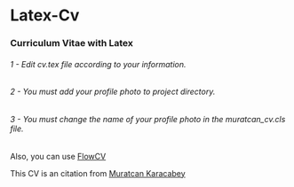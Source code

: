 # Latex-Cv
### Curriculum Vitae with Latex

###### 1 - Edit cv.tex file according to your information.
###### 2 - You must add your profile photo to project directory.
###### 3 - You must change the name of your profile photo in the muratcan_cv.cls file.


Also, you can use [FlowCV](https://flowcv.io/start-resume)

This CV is an citation from [Muratcan Karacabey](https://github.com/muratcankaracabey/latex_cv)

